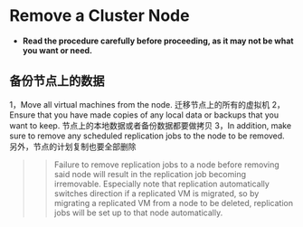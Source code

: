 #  Remove a Cluster Node 
- **Read the procedure carefully before proceeding, as it may not be what you want or need.**

  
## 备份节点上的数据
1，Move all virtual machines from the node.
   迁移节点上的所有的虚拟机
2，Ensure that you have made copies of any local data or backups that you want to keep. 
  节点上的本地数据或者备份数据都要做拷贝
3，In addition, make sure to remove any scheduled replication jobs to the node to be removed.
   另外，节点的计划复制也要全部删除

>> Failure to remove replication jobs to a node before removing said node will result in the replication job becoming irremovable. Especially note that replication automatically switches direction if a replicated VM is migrated, so by migrating a replicated VM from a node to be deleted, replication jobs will be set up to that node automatically.

## 


